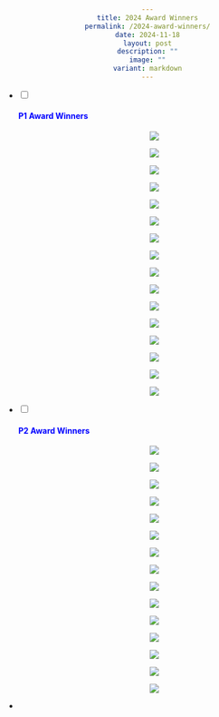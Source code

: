 ```yaml
---
title: 2024 Award Winners
permalink: /2024-award-winners/
date: 2024-11-18
layout: post
description: ""
image: ""
variant: markdown
---
```

<style>
h1 {text-align: center;}
p {text-align: center;}
div {text-align: center;}
</style>

<ul class="jekyllcodex_accordion">
<li>
<input id="accordion1" type="checkbox">
<label for="accordion1"><h4 style="color:Blue">P1 Award Winners</h4></label>
<div align="centre">
<p><img src="/images/2024_awards/P1_Strength_Star.jpg">
</p><p><img src="/images/2024_awards/P1_Strength_Gem.jpg">
</p><p><img src="/images/2024_awards/P1_Perseverance_Star.jpg">
</p><p><img src="/images/2024_awards/P1_Perseverance_Gem.jpg">
</p><p><img src="/images/2024_awards/P1_Adaptability_Star.jpg">
</p><p><img src="/images/2024_awards/P1_Adaptability_Gem.jpg">
</p><p><img src="/images/2024_awards/P1_Responsibility_Star.jpg">
</p><p><img src="/images/2024_awards/P1_Responsibility_Gem.jpg">
</p><p><img src="/images/2024_awards/P1_Kindness_Star.jpg">
</p><p><img src="/images/2024_awards/P1_Kindness_Gem.jpg">
</p><p><img src="/images/2024_awards/P1_Leadership_Star.jpg">
</p><p><img src="/images/2024_awards/P1_Leadership_Gem.jpg">
</p><p><img src="/images/2024_awards/P1_Enthusiasm_Star.jpg">
</p><p><img src="/images/2024_awards/P1_Enthusiasm_Gem.jpg">
</p><p><img src="/images/2024_awards/P1_Character_Award.jpg">
</p><p><img src="/images/2024_awards/P1_Talent_Award.jpg">
</p></div>
</li><li>
	
<input id="accordion2" type="checkbox">
<label for="accordion2"><h4 style="color:Blue">P2 Award Winners</h4></label>
<div align="centre">
	<p><img src="/images/2024_awards/P2_Strength_Star.jpg">
</p><p><img src="/images/2024_awards/P2_Strength_Gem.jpg">
</p><p><img src="/images/2024_awards/P2_Perseverance_Star.jpg">
</p><p><img src="/images/2024_awards/P2_Perseverance_Gem.jpg">
</p><p><img src="/images/2024_awards/P2_Adaptability_Star.jpg">
</p><p><img src="/images/2024_awards/P2_Adaptability_Gem.jpg">
</p><p><img src="/images/2024_awards/P2_Responsibility_Star.jpg">
</p><p><img src="/images/2024_awards/P2_Responsibility_Gem.jpg">
</p><p><img src="/images/2024_awards/P2_Kindness_Star.jpg">
</p><p><img src="/images/2024_awards/P2_Kindness_Gem.jpg">
</p><p><img src="/images/2024_awards/P2_Leadership_Star.jpg">
</p><p><img src="/images/2024_awards/P2_Leadership_Gem.jpg">
</p><p><img src="/images/2024_awards/P2_Enthusiasm_Star.jpg">
</p><p><img src="/images/2024_awards/P2_Enthusiasm_Gem.jpg">
</p><p><img src="/images/2024_awards/P2_Character_Award.jpg">
</p></div>
</li><li>
</li></ul>